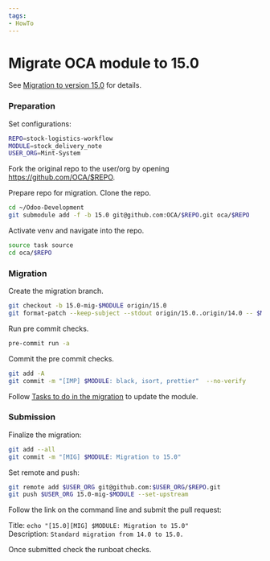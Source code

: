 ```yaml
---
tags:
- HowTo
---
```


# Migrate OCA module to 15.0

See [Migration to version 15.0](https://github.com/OCA/maintainer-tools/wiki/Migration-to-version-15.0) for details.

### Preparation

Set configurations:

```bash
REPO=stock-logistics-workflow
MODULE=stock_delivery_note
USER_ORG=Mint-System
```

Fork the original repo to the user/org by opening <https://github.com/OCA/$REPO>.

Prepare repo for migration. Clone the repo.

```bash
cd ~/Odoo-Development
git submodule add -f -b 15.0 git@github.com:OCA/$REPO.git oca/$REPO
```

Activate venv and navigate into the repo.

```bash
source task source
cd oca/$REPO
```

### Migration 

Create the migration branch.

```bash
git checkout -b 15.0-mig-$MODULE origin/15.0
git format-patch --keep-subject --stdout origin/15.0..origin/14.0 -- $MODULE | git am -3 --keep
```

Run pre commit checks.

```bash 
pre-commit run -a
```

Commit the pre commit checks.

```bash
git add -A
git commit -m "[IMP] $MODULE: black, isort, prettier"  --no-verify
```

Follow [Tasks to do in the migration](https://github.com/OCA/maintainer-tools/wiki/Migration-to-version-15.0#tasks-to-do-in-the-migration) to update the module.

### Submission

Finalize the migration:

```bash
git add --all
git commit -m "[MIG] $MODULE: Migration to 15.0"
```

Set remote and push:

```bash
git remote add $USER_ORG git@github.com:$USER_ORG/$REPO.git
git push $USER_ORG 15.0-mig-$MODULE --set-upstream
```

Follow the link on the command line and submit the pull request:

Title: `echo "[15.0][MIG] $MODULE: Migration to 15.0"`\
Description: `Standard migration from 14.0 to 15.0.`

Once submitted check the runboat checks.